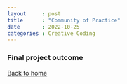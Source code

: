 ```yaml
---
layout     : post
title      : "Community of Practice"
date       : 2022-10-25
categories : Creative Coding
---
```


### Final project outcome


  [Back to home](https://elishafitri.github.io/)
  

